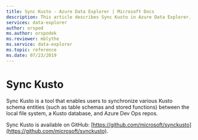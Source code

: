 ```yaml
---
title: Sync Kusto - Azure Data Explorer | Microsoft Docs
description: This article describes Sync Kusto in Azure Data Explorer.
services: data-explorer
author: orspod
ms.author: orspodek
ms.reviewer: mblythe
ms.service: data-explorer
ms.topic: reference
ms.date: 07/23/2019
---
```

# Sync Kusto

Sync Kusto is a tool that enables users to synchronize various Kusto schema
entities (such as table schemas and stored functions) between the local file
system, a Kusto database, and Azure Dev Ops repos.

Sync Kusto is available on GitHub: [https://github.com/microsoft/synckusto](https://github.com/microsoft/synckusto).


